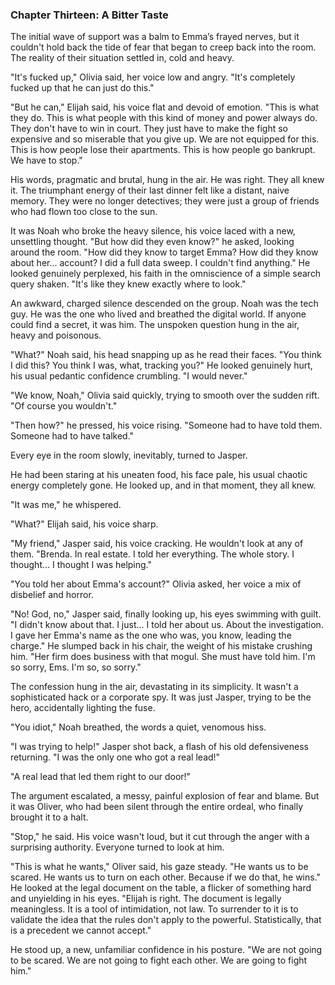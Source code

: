 ### Chapter Thirteen: A Bitter Taste
The initial wave of support was a balm to Emma’s frayed nerves, but it couldn't hold back the tide of fear that began to creep back into the room. The reality of their situation settled in, cold and heavy.

"It's fucked up," Olivia said, her voice low and angry. "It's completely fucked up that he can just do this."

"But he can," Elijah said, his voice flat and devoid of emotion. "This is what they do. This is what people with this kind of money and power always do. They don't have to win in court. They just have to make the fight so expensive and so miserable that you give up. We are not equipped for this. This is how people lose their apartments. This is how people go bankrupt. We have to stop."

His words, pragmatic and brutal, hung in the air. He was right. They all knew it. The triumphant energy of their last dinner felt like a distant, naive memory. They were no longer detectives; they were just a group of friends who had flown too close to the sun.

It was Noah who broke the heavy silence, his voice laced with a new, unsettling thought. "But how did they even know?" he asked, looking around the room. "How did they know to target Emma? How did they know about her... account? I did a full data sweep. I couldn't find anything." He looked genuinely perplexed, his faith in the omniscience of a simple search query shaken. "It's like they knew exactly where to look."

An awkward, charged silence descended on the group. Noah was the tech guy. He was the one who lived and breathed the digital world. If anyone could find a secret, it was him. The unspoken question hung in the air, heavy and poisonous.

"What?" Noah said, his head snapping up as he read their faces. "You think I did this? You think I was, what, tracking you?" He looked genuinely hurt, his usual pedantic confidence crumbling. "I would never."

"We know, Noah," Olivia said quickly, trying to smooth over the sudden rift. "Of course you wouldn't."

"Then how?" he pressed, his voice rising. "Someone had to have told them. Someone had to have talked."

Every eye in the room slowly, inevitably, turned to Jasper.

He had been staring at his uneaten food, his face pale, his usual chaotic energy completely gone. He looked up, and in that moment, they all knew.

"It was me," he whispered.

"What?" Elijah said, his voice sharp.

"My friend," Jasper said, his voice cracking. He wouldn't look at any of them. "Brenda. In real estate. I told her everything. The whole story. I thought... I thought I was helping."

"You told her about Emma's account?" Olivia asked, her voice a mix of disbelief and horror.

"No! God, no," Jasper said, finally looking up, his eyes swimming with guilt. "I didn't know about that. I just... I told her about us. About the investigation. I gave her Emma's name as the one who was, you know, leading the charge." He slumped back in his chair, the weight of his mistake crushing him. "Her firm does business with that mogul. She must have told him. I'm so sorry, Ems. I'm so, so sorry."

The confession hung in the air, devastating in its simplicity. It wasn't a sophisticated hack or a corporate spy. It was just Jasper, trying to be the hero, accidentally lighting the fuse.

"You idiot," Noah breathed, the words a quiet, venomous hiss.

"I was trying to help!" Jasper shot back, a flash of his old defensiveness returning. "I was the only one who got a real lead!"

"A real lead that led them right to our door!"

The argument escalated, a messy, painful explosion of fear and blame. But it was Oliver, who had been silent through the entire ordeal, who finally brought it to a halt.

"Stop," he said. His voice wasn't loud, but it cut through the anger with a surprising authority. Everyone turned to look at him.

"This is what he wants," Oliver said, his gaze steady. "He wants us to be scared. He wants us to turn on each other. Because if we do that, he wins." He looked at the legal document on the table, a flicker of something hard and unyielding in his eyes. "Elijah is right. The document is legally meaningless. It is a tool of intimidation, not law. To surrender to it is to validate the idea that the rules don't apply to the powerful. Statistically, that is a precedent we cannot accept."

He stood up, a new, unfamiliar confidence in his posture. "We are not going to be scared. We are not going to fight each other. We are going to fight him."
